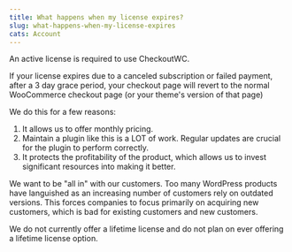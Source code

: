 ```yaml
---
title: What happens when my license expires?
slug: what-happens-when-my-license-expires
cats: Account
---
```


 An active license is required to use CheckoutWC.

 If your license expires due to a canceled subscription or failed payment, after a 3 day grace period, your checkout page will revert to the normal WooCommerce checkout page (or your theme's version of that page)

 We do this for a few reasons:

1. It allows us to offer monthly pricing.
2. Maintain a plugin like this is a LOT of work. Regular updates are crucial for the plugin to perform correctly.
3. It protects the profitability of the product, which allows us to invest significant resources into making it better.

 We want to be "all in" with our customers. Too many WordPress products have languished as an increasing number of customers rely on outdated versions. This forces companies to focus primarily on acquiring new customers, which is bad for existing customers and new customers.

 We do not currently offer a lifetime license and do not plan on ever offering a lifetime license option.